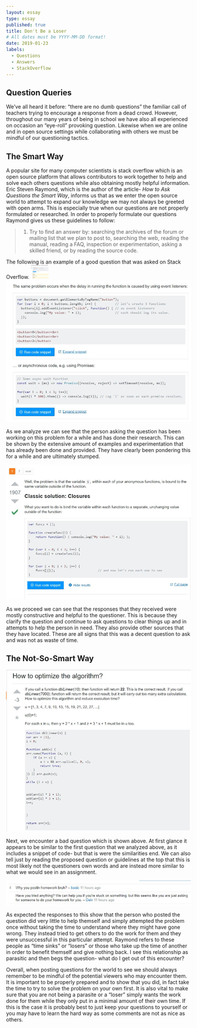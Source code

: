 ```yaml
---
layout: essay
type: essay
published: true
title: Don't Be a Loser
# All dates must be YYYY-MM-DD format!
date: 2019-01-23
labels:
  - Questions
  - Answers
  - StackOverflow
---
```


## Question Queries
We’ve all heard it before: “there are no dumb questions” the familiar call of teachers trying to encourage a response from a dead crowd. However, throughout our many years of being in school we have also all experienced on occasion an “eye-roll” provoking question. Likewise when we are online and in open source settings while collaborating with others we must be mindful of our questioning tactics. 

## The Smart Way
A popular site for many computer scientists is stack overflow which is an open source platform that allows contributors to work together to help and solve each others questions while also obtaining mostly helpful information. Eric Steven Raymond, which is the author of the article- *How to Ask Questions the Smart Way*, informs us that as we enter the open source world to attempt to expand our knowledge we may not always be greeted with open arms. This is especially true when our questions are not properly formulated or researched. In order to properly formulate our questions Raymond gives us these guidelines to follow:
> 1. Try to find an answer by: searching the archives of the forum or mailing list that we plan to post to, searching the web, reading the manual, reading a FAQ, inspection or experimentation, asking a skilled friend, or by reading the source code.

The following is an example of a good question that was asked on Stack Overflow.
<img class="good question" src="../images/stackoverflow-good.JPG" width="50">
<img class="good question 2" src="../images/stackoverflow-good2.JPG">

As we analyze we can see that the person asking the question has been working on this problem for a while and has done their research. This can be shown by the extensive amount of examples and experimentation that has already been done and provided. They have clearly been pondering this for a while and are ultimately stumped. 

<img class="good answers" src="../images/stackoverflow-good-solution.JPG">

As we proceed we can see that the responses that they received were mostly constructive and helpful to the questioner. This is because they clarify the question and continue to ask questions to clear things up and in attempts to help the person in need. They also provide other sources that they have located. These are all signs that this was a decent question to ask and was not as waste of time.

## The Not-So-Smart Way
<img class="bad question" src="../images/stackoverflow-bad.JPG">

Next, we encounter a bad question which is shown above. At first glance it appears to be similar to the first question that we analyzed above, as it includes a snippet of code- but that is were the similarities end. We can also tell just by reading the proposed question or guidelines at the top that this is most likely not the questioners own words and are instead more similar to what we would see in an assignment. 

<img class="bad question answers" src="../images/stackoverflow-bad-solution.JPG"> 

As expected the responses to this show that the person who posted the question did very little to help themself and simply attempted the problem once without taking the time to understand where they might have gone wrong. They instead tried to get others to do the work for them and they were unsuccessful in this particular attempt. Raymond refers to these people as “time sinks” or “losers” or those who take up the time of another in order to benefit themself and give nothing back. I see this relationship as parasitic and then begs the question- what do I get out of this encounter? 


Overall, when posting questions for the world to see we should always remember to be mindful of the potential viewers who may encounter them. It is important to be properly prepared and to show that you did, in fact take the time to try to solve the problem on your own first. It is also vital to make sure that you are not being a parasite or a “loser” simply wants the work done for them while they only put in a minimal amount of their own time. If this is the case it is probably best to just keep your questions to yourself or you may have to learn the hard way as some comments are not as nice as others. 
